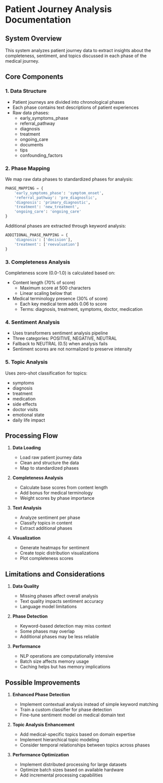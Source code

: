 # Patient Journey Analysis Documentation

## System Overview
This system analyzes patient journey data to extract insights about the completeness, sentiment, and topics discussed in each phase of the medical journey.

## Core Components

### 1. Data Structure
- Patient journeys are divided into chronological phases
- Each phase contains text descriptions of patient experiences
- Raw data phases:
  - early_symptoms_phase
  - referral_pathway
  - diagnosis
  - treatment
  - ongoing_care
  - documents
  - tips
  - confounding_factors

### 2. Phase Mapping
We map raw data phases to standardized phases for analysis:
```python
PHASE_MAPPING = {
    'early_symptoms_phase': 'symptom_onset',
    'referral_pathway': 'pre_diagnostic',
    'diagnosis': 'primary_diagnostic',
    'treatment': 'new_treatment',
    'ongoing_care': 'ongoing_care'
}
```

Additional phases are extracted through keyword analysis:
```python
ADDITIONAL_PHASE_MAPPING = {
    'diagnosis': ['decision'],
    'treatment': ['reevaluation']
}
```

### 3. Completeness Analysis
Completeness score (0.0-1.0) is calculated based on:
- Content length (70% of score)
  - Maximum score at 500 characters
  - Linear scaling below that
- Medical terminology presence (30% of score)
  - Each key medical term adds 0.06 to score
  - Terms: diagnosis, treatment, symptoms, doctor, medication

### 4. Sentiment Analysis
- Uses transformers sentiment analysis pipeline
- Three categories: POSITIVE, NEGATIVE, NEUTRAL
- Fallback to NEUTRAL (0.5) when analysis fails
- Sentiment scores are not normalized to preserve intensity

### 5. Topic Analysis
Uses zero-shot classification for topics:
- symptoms
- diagnosis
- treatment
- medication
- side effects
- doctor visits
- emotional state
- daily life impact

## Processing Flow

1. **Data Loading**
   - Load raw patient journey data
   - Clean and structure the data
   - Map to standardized phases

2. **Completeness Analysis**
   - Calculate base scores from content length
   - Add bonus for medical terminology
   - Weight scores by phase importance

3. **Text Analysis**
   - Analyze sentiment per phase
   - Classify topics in content
   - Extract additional phases

4. **Visualization**
   - Generate heatmaps for sentiment
   - Create topic distribution visualizations
   - Plot completeness scores

## Limitations and Considerations

1. **Data Quality**
   - Missing phases affect overall analysis
   - Text quality impacts sentiment accuracy
   - Language model limitations

2. **Phase Detection**
   - Keyword-based detection may miss context
   - Some phases may overlap
   - Additional phases may be less reliable

3. **Performance**
   - NLP operations are computationally intensive
   - Batch size affects memory usage
   - Caching helps but has memory implications 

## Possible Improvements

1. **Enhanced Phase Detection**
   - Implement contextual analysis instead of simple keyword matching
   - Train a custom classifier for phase detection
   - Fine-tune sentiment model on medical domain text

2. **Topic Analysis Enhancement**
   - Add medical-specific topics based on domain expertise
   - Implement hierarchical topic modeling
   - Consider temporal relationships between topics across phases

3. **Performance Optimization**
   - Implement distributed processing for large datasets
   - Optimize batch sizes based on available hardware
   - Add incremental processing capabilities
